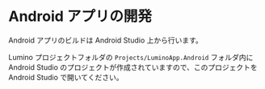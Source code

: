 Android アプリの開発
========

Android アプリのビルドは Android Studio 上から行います。

Lumino プロジェクトフォルダの `Projects/LuminoApp.Android` フォルダ内に Android Studio のプロジェクトが作成されていますので、このプロジェクトを Android Studio で開いてください。

